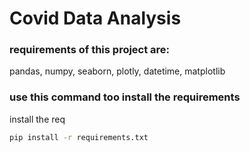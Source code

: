 # Covid Data Analysis

### requirements of this project are:
pandas,
numpy,
seaborn,
plotly,
datetime,
matplotlib

### use this command too install the requirements
install the req
```bash
pip install -r requirements.txt
```
